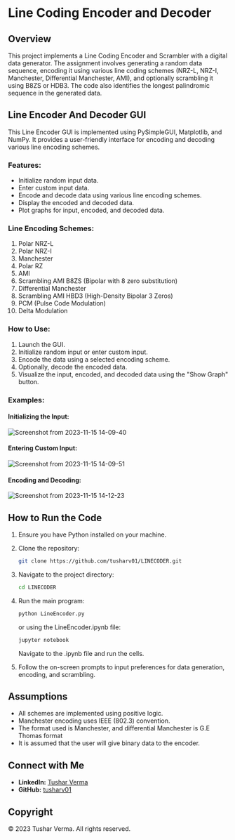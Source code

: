 # Line Coding Encoder and Decoder

## Overview

This project implements a Line Coding Encoder and Scrambler with a digital data generator. The assignment involves generating a random data sequence, encoding it using various line coding schemes (NRZ-L, NRZ-I, Manchester, Differential Manchester, AMI), and optionally scrambling it using B8ZS or HDB3. The code also identifies the longest palindromic sequence in the generated data.

## Line Encoder And Decoder GUI

This Line Encoder GUI is implemented using PySimpleGUI, Matplotlib, and NumPy. It provides a user-friendly interface for encoding and decoding various line encoding schemes.

### Features:

- Initialize random input data.
- Enter custom input data.
- Encode and decode data using various line encoding schemes.
- Display the encoded and decoded data.
- Plot graphs for input, encoded, and decoded data.

### Line Encoding Schemes:

1. Polar NRZ-L
2. Polar NRZ-I
3. Manchester
4. Polar RZ
5. AMI
6. Scrambling AMI B8ZS (Bipolar with 8 zero substitution)
7. Differential Manchester
8. Scrambling AMI HBD3 (High-Density Bipolar 3 Zeros)
9. PCM (Pulse Code Modulation)
10. Delta Modulation

### How to Use:

1. Launch the GUI.
2. Initialize random input or enter custom input.
3. Encode the data using a selected encoding scheme.
4. Optionally, decode the encoded data.
5. Visualize the input, encoded, and decoded data using the "Show Graph" button.

### Examples:

#### Initializing the Input:

![Screenshot from 2023-11-15 14-09-40](https://github.com/tusharv01/LINECODER/assets/93588934/336a26d5-63c7-49c1-b953-f13030a1f42d)

#### Entering Custom Input:

![Screenshot from 2023-11-15 14-09-51](https://github.com/tusharv01/LINECODER/assets/93588934/117cd895-a843-4887-a721-713f1879fcfd)

#### Encoding and Decoding:

![Screenshot from 2023-11-15 14-12-23](https://github.com/tusharv01/LINECODER/assets/93588934/b9061312-aa54-4c90-94b1-3d6d55adc3e9)


## How to Run the Code

1. Ensure you have Python installed on your machine.
2. Clone the repository:

    ```bash
    git clone https://github.com/tusharv01/LINECODER.git
    ```

3. Navigate to the project directory:

    ```bash
    cd LINECODER
    ```

4. Run the main program:

    ```bash
    python LineEncoder.py
    ```

    or using the LineEncoder.ipynb file:

    ```bash
    jupyter notebook
    ```

    Navigate to the .ipynb file and run the cells.

5. Follow the on-screen prompts to input preferences for data generation, encoding, and scrambling.

## Assumptions
- All schemes are implemented using positive logic.
- Manchester encoding uses IEEE (802.3) convention.
- The format used is Manchester, and differential Manchester is G.E Thomas format
- It is assumed that the user will give binary data to the encoder.
  
## Connect with Me

- **LinkedIn:** [Tushar Verma](https://www.linkedin.com/in/tusharverma01/)
- **GitHub:** [tusharv01](https://github.com/tusharv01)

## Copyright

© 2023 Tushar Verma. All rights reserved.
